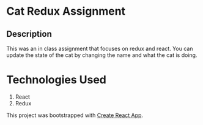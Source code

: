 # Cat Redux Assignment

## Description 

This was an in class assignment that focuses on redux and react. You can update the state of the cat by changing the name and what the cat is doing.

# Technologies Used

1. React
2. Redux

This project was bootstrapped with [Create React App](https://github.com/facebook/create-react-app).

